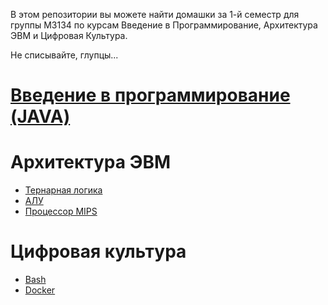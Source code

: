 В этом репозитории вы можете найти домашки за 1-й семестр для группы M3134
по курсам Введение в Программирование, Архитектура ЭВМ и Цифровая Культура.

Не списывайте, глупцы...

# [Введение в программирование (JAVA)](https://github.com/wifftees/CT_ITMO_y2023/tree/main/java-solutions) 
# Архитектура ЭВМ
  - [Тернарная логика](https://github.com/wifftees/CT_ITMO_y2023/tree/main/arch/hw1)
  - [АЛУ](https://github.com/wifftees/CT_ITMO_y2023/tree/main/arch/hw2)
  - [Процессор MIPS](https://github.com/wifftees/CT_ITMO_y2023/tree/main/arch/hw3)
# Цифровая культура
  - [Bash](https://github.com/wifftees/CT_ITMO_y2023/tree/main/dc/bash)
  - [Docker](https://github.com/wifftees/CT_ITMO_y2023/tree/main/dc/docker)

